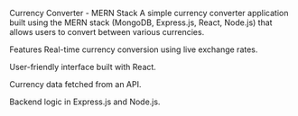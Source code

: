 Currency Converter - MERN Stack
A simple currency converter application built using the MERN stack (MongoDB, Express.js, React, Node.js) that allows users to convert between various currencies.

Features
Real-time currency conversion using live exchange rates.

User-friendly interface built with React.

Currency data fetched from an API.

Backend logic in Express.js and Node.js.


